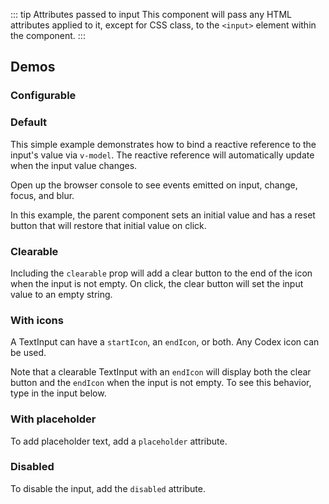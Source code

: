<script setup>
import { cdxIconSearch, cdxIconInfoFilled } from '@wikimedia/codex-icons';
import CdxDocsConfigurableGeneric from '@/../src/components/configurable-generic/ConfigurableGeneric.vue';
import TextInputDemo from '@/../component-demos/text-input/examples/TextInputDemo.vue';

const controlsConfig = [
	{
		name: 'startIcon',
		type: 'icon'
	},
	{
		name: 'endIcon',
		type: 'icon'
	},
	{
		name: 'clearable',
		type: 'boolean'
	},
	{
		name: 'disabled',
		type: 'boolean'
	},
	{
		name: 'placeholder',
		type: 'text'
	}
];
</script>

::: tip Attributes passed to input
This component will pass any HTML attributes applied to it, except for CSS class, to the `<input>`
element within the component.
:::

## Demos

### Configurable

<cdx-demo-wrapper :controls-config="controlsConfig" :show-generated-code="true" generated-model-name="inputValue">
<template v-slot:demo="{ propValues }">
<cdx-docs-configurable-generic v-bind="propValues" />
</template>
</cdx-demo-wrapper>

### Default

This simple example demonstrates how to bind a reactive reference to the input's value via
`v-model`. The reactive reference will automatically update when the input value changes.

Open up the browser console to see events emitted on input, change, focus, and blur.

<cdx-demo-wrapper>
<template v-slot:demo>
<text-input-demo :showValue="true" />
</template>

<template v-slot:code>

<<< @/../component-demos/text-input/examples/TextInputDefault.vue

</template>
</cdx-demo-wrapper>

In this example, the parent component sets an initial value and has a reset button that will restore
that initial value on click.

<cdx-demo-wrapper>
<template v-slot:demo>
<text-input-demo :showValue="true" initialValue="Initial value" :allowReset="true" />
</template>

<template v-slot:code>

<<< @/../component-demos/text-input/examples/TextInputInitialValue.vue

</template>
</cdx-demo-wrapper>

### Clearable

Including the `clearable` prop will add a clear button to the end of the icon when the input is not
empty. On click, the clear button will set the input value to an empty string.

<cdx-demo-wrapper>
<template v-slot:demo>
<text-input-demo :showValue="true" :input-props="{ clearable: true }" />
</template>

<template v-slot:code>

```vue
<cdx-text-input :clearable="true" />
```

</template>
</cdx-demo-wrapper>

### With icons

A TextInput can have a `startIcon`, an `endIcon`, or both. Any Codex icon can be used.

Note that a clearable TextInput with an `endIcon` will display both the clear button and the
`endIcon` when the input is not empty. To see this behavior, type in the input below.

<cdx-demo-wrapper>
<template v-slot:demo>
<text-input-demo :input-props="{ inputType: 'search', startIcon: cdxIconSearch, endIcon: cdxIconInfoFilled, clearable: true }" />
</template>

<template v-slot:code>

<<< @/../component-demos/text-input/examples/TextInputWithIcons.vue

</template>
</cdx-demo-wrapper>


### With placeholder

To add placeholder text, add a `placeholder` attribute.

<cdx-demo-wrapper>
<template v-slot:demo>
<text-input-demo placeholder="Start typing..." />
</template>

<template v-slot:code>

```vue
<cdx-text-input placeholder="Start typing..." />
```

</template>
</cdx-demo-wrapper>

### Disabled

To disable the input, add the `disabled` attribute.

<cdx-demo-wrapper>
<template v-slot:demo>
<text-input-demo :input-props="{ startIcon: cdxIconSearch, disabled: true }" />
</template>

<template v-slot:code>

```vue
<cdx-text-input :start-icon="cdxIconSearch" :disabled="true" />
```

</template>
</cdx-demo-wrapper>

<style lang="less" scoped>
:deep( .cdx-demo-wrapper__demo-pane .cdx-text-input ) {
	max-width: 400px;
	margin-bottom: 16px;
}
</style>

